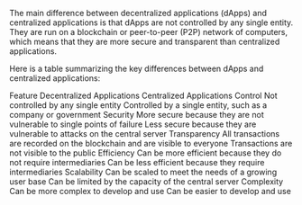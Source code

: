 
The main difference between decentralized applications (dApps) and centralized applications is that dApps are not controlled by any single entity. They are run on a blockchain or peer-to-peer (P2P) network of computers, which means that they are more secure and transparent than centralized applications.

Here is a table summarizing the key differences between dApps and centralized applications:

Feature	           Decentralized Applications	                      Centralized Applications
Control	           Not controlled by any single entity	              Controlled by a single entity, such as a company or government
Security	       More secure because they are not vulnerable to single points of failure	Less secure because they are vulnerable to attacks on the central server
Transparency      All transactions are recorded on the blockchain and are visible to everyone	Transactions are not visible to the public
Efficiency	      Can be more efficient because they do not require intermediaries	     Can be less efficient because they require intermediaries
Scalability	      Can be scaled to meet the needs of a growing user base	                Can be limited by the capacity of the central server
Complexity	      Can be more complex to develop and use	                                Can be easier to develop and use 